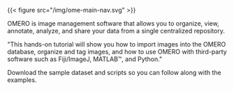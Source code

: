 {{< figure src="/img/ome-main-nav.svg" >}}

OMERO is image management software that allows you to organize, view, annotate, analyze, and share your data from a single centralized repository. 

"This hands-on tutorial will show you how to import images into the OMERO database, organize and tag images, and how to use OMERO with third-party software such as Fiji/ImageJ, MATLAB&trade;, and Python."

Download the sample dataset and scripts so you can follow along with the
examples.
